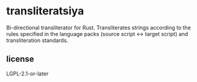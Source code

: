 # transliteratsiya

Bi-directional transliterator for Rust. Transliterates strings according to the rules specified in the language packs (source script <-> target script) and transliteration standards.

## license

LGPL-2.1-or-later
